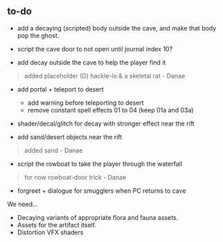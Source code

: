 ## to-do
- add a decaying (scripted) body outside the cave, and make that body pop the ghost.

- script the cave door to not open until journal index 10?  

- add decay outside the cave to help the player find it
> added placeholder (D) hackle-lo & a skeletal rat - Danae  

- add portal + teleport to desert
	- add warning before teleporting to desert
	- remove constant spell effects 01 to 04 (keep 01a and 03a)  

- shader/decal/glitch for decay with stronger effect near the rift
- add sand/desert objects near the rift
> added sand - Danae

- script the rowboat to take the player through the waterfall
> for now rowboat-door trick - Danae

- forgreet + dialogue for smugglers when PC returns to cave

We need...
- Decaying variants of appropriate flora and fauna assets.
- Assets for the artifact itself.
- Distortion VFX shaders